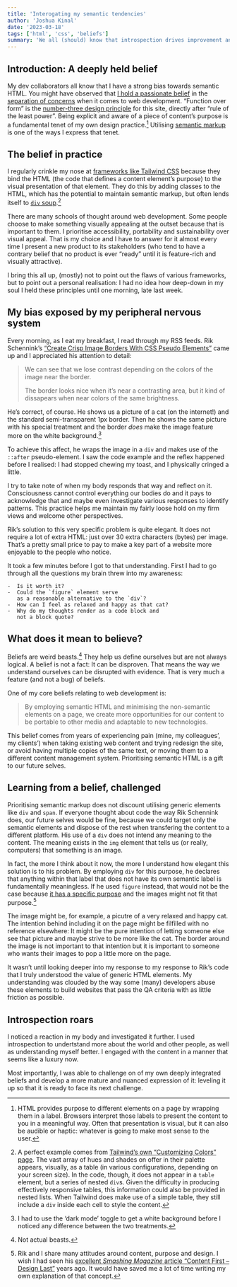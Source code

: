 ```yaml
---
title: 'Interogating my semantic tendencies'
author: 'Joshua Kinal'
date: '2023-03-18'
tags: ['html', 'css', 'beliefs']
summary: 'We all (should) know that introspection drives improvement and growth. But what if we believe something so intensely that it seems beyond conscious analysis? This is about semantic HTML and whether generic elements should even exist. Climb on board and strap in for the intersection of existensialism and web development that no one asked for.'
---
```


## Introduction: A deeply held belief

My dev collaborators all know that I have a strong bias towards semantic HTML. You might have observed that [I hold a passionate belief](https://littlerunningbear.com/10322/css-in-js/) in the [separation of concerns](https://www.w3.org/TR/html-design-principles/#separation-of-concerns) when it comes to web development. “Function over form” is the [number-three design principle](../../about) for this site, directly after “rule of the least power”. Being explicit and aware of a piece of content’s purpose is a fundamental tenet of my own design practice.[^b] Utilising [semantic markup](https://en.wikipedia.org/wiki/Semantic_HTML) is one of the ways I express that tenet.

## The belief in practice

I regularly crinkle my nose at [frameworks like Tailwind CSS](https://tailwindcss.com/docs/flex-basis) because they bind the HTML (the code that defines a content element’s purpose) to the visual presentation of that element. They do this by adding classes to the HTML, which has the potential to maintain semantic markup, but often lends itself to [`div` soup](https://css-tricks.com/twitters-div-soup-and-uglyfied-css-explained/).[^1]

There are many schools of thought around web development. Some people choose to make something visually appealing at the outset because that is important to them. I prioritise accessibility, portability and sustainability over visual appeal. That is my choice and I have to answer for it almost every time I present a new product to its stakeholders (who tend to have a contrary belief that no product is ever “ready” until it is feature-rich and visually attractive).

I bring this all up, (mostly) not to point out the flaws of various frameworks, but to point out a personal realisation: I had no idea how deep-down in my soul I held these principles until one morning, late last week.

## My bias exposed by my peripheral nervous system

Every morning, as I eat my breakfast, I read through my RSS feeds. Rik Schennink’s [“Create Crisp Image Borders With CSS Pseudo Elements”](https://pqina.nl/blog/crisp-image-borders-with-css-pseudo-elements/) came up and I appreciated his attention to detail: 

> We can see that we lose contrast depending on the colors of the image near the border.
> 
> The border looks nice when it’s near a contrasting area, but it kind of dissapears when near colors of the same brightness.

He’s correct, of course. He shows us a picture of a cat (on the internet!) and the standard semi-transparent 1px border. Then he shows the same picture with his special treatment and the border *does* make the image feature more on the white background.[^2]

To achieve this affect, he wraps the image in a `div` and makes use of the `::after` pseudo-element. I saw the code example and the reflex happened before I realised: I had stopped chewing my toast, and I physically cringed a little.

I try to take note of when my body responds that way and reflect on it. Consciousness cannot control everything our bodies do and it pays to acknowledge that and maybe even investigate various responses to identify patterns. This practice helps me maintain my fairly loose hold on my firm views and welcome other perspectives.

Rik’s solution to this very specific problem is quite elegant. It does not require a lot of extra HTML: just over 30 extra characters (bytes) per image. That’s a pretty small price to pay to make a key part of a website more enjoyable to the people who notice.

It took a few minutes before I got to that understanding. First I had to go through all the questions my brain threw into my awareness:

``` thoughts
-  Is it worth it?
-  Could the `figure` element serve
   as a reasonable alternative to the `div`?
-  How can I feel as relaxed and happy as that cat?
-  Why do my thoughts render as a code block and
   not a block quote?
```

## What does it mean to believe?

Beliefs are weird beasts.[^c] They help us define ourselves but are not always logical. A belief is not a fact: It can be disproven. That means the way we understand ourselves can be disrupted with evidence. That is very much a feature (and not a bug) of beliefs.

One of my core beliefs relating to web development is:

> By employing semantic HTML and minimising the non-semantic elements on a page, we create more opportunities for our content to be portable to other media and adaptable to new technologies.

This belief comes from years of experiencing pain (mine, my colleagues’, my clients’) when taking existing web content and trying redesign the site, or avoid having multiple copies of the same text, or moving them to a different content management system. Prioritising semantic HTML is a gift to our future selves.

## Learning from a belief, challenged

Prioritising semantic markup does not discount utilising generic elements like `div` and `span`. If everyone thought about code the way Rik Schennink does, our future selves would be fine, because we could target only the semantic elements and dispose of the rest when transfering the content to a different platform. His use of a `div` does not intend any meaning to the content. The meaning exists in the `img` element that tells us (or really, computers) that something is an image.

In fact, the more I think about it now, the more I understand how elegant this solution is to his problem. By employing `div` for this purpose, he declares that anything within that label that does not have its own semantic label is fundamentally meaningless. If he used `figure` instead, that would not be the case because [it has a specific purpose](https://html.spec.whatwg.org/multipage/grouping-content.html#the-figure-element) and the images might not fit that purpose.[^d]

The image might be, for example, a picutre of a very relaxed and happy cat. The intention behind including it on the page might be filfilled with no reference elsewhere: It might be the pure intention of letting someone else see that picture and maybe strive to be more like the cat. The border around the image is not important to that intention but it is important to someone who wants their images to pop a little more on the page.

It wasn’t until looking deeper into my response to my response to Rik’s code that I truly understood the value of generic HTML elements. My understanding was clouded by the way some (many) developers abuse these elements to build websites that pass the QA criteria with as little friction as possible.

## Introspection roars

I noticed a reaction in my body and investigated it further. I used introspection to undertstand more about the world and other people, as well as understanding myself better. I engaged with the content in a manner that seems like a luxury now.

Most importantly, I was able to challenge on of my own deeply integrated beliefs and develop a more mature and nuanced expression of it: leveling it up so that it is ready to face its next challenge.

[^1]: A perfect example comes from [Tailwind’s own “Customizing Colors” page](https://tailwindcss.com/docs/customizing-colors). The vast array of hues and shades on offer in their palette appears, visually, as a table (in various configurations, depending on your screen size). In the code, though, it does not appear in a `table` element, but a series of nested `div`s. Given the difficulty in producing effectively responsive tables, this information could also be provided in nested lists. When Tailwind does make use of a simple table, they still include a `div` inside each cell to style the content.

[^2]: I had to use the ‘dark mode’ toggle to get a white background before I noticed any difference between the two treatments.

[^b]: HTML provides purpose to different elements on a page by wrapping them in a label. Browsers interpret those labels to present the content to you in a meaningful way. Often that presentation is visual, but it can also be audible or haptic: whatever is going to make most sense to the user.

[^c]: Not actual beasts.

[^d]: Rik and I share many attitudes around content, purpose and design. I wish I had seen his [excellent *Smashing Magazine* article “Content First &ndash; Design Last”](https://www.smashingmagazine.com/2015/02/design-last/) years ago. It would have saved me a lot of time writing my own explanation of that concept.